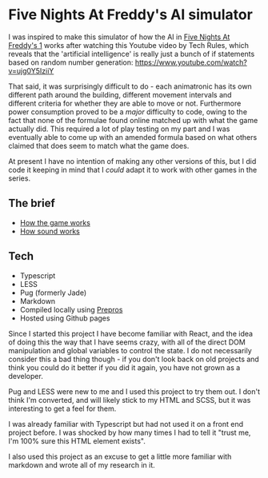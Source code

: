 # Five Nights At Freddy's AI simulator

I was inspired to make this simulator of how the AI in [Five Nights At Freddy's 1](https://store.steampowered.com/app/319510/Five_Nights_at_Freddys/) works after watching this Youtube video by Tech Rules, which reveals that the 'artificial intelligence' is really just a bunch of if statements based on random number generation: https://www.youtube.com/watch?v=ujg0Y5IziiY

That said, it was surprisingly difficult to do - each animatronic has its own different path around the building, different movement intervals and different criteria for whether they are able to move or not. Furthermore power consumption proved to be a _major_ difficulty to code, owing to the fact that none of the formulae found online matched up with what the game actually did. This required a lot of play testing on my part and I was eventually able to come up with an amended formula based on what others claimed that does seem to match what the game does.

At present I have no intention of making any other versions of this, but I did code it keeping in mind that I _could_ adapt it to work with other games in the series.

## The brief

- [How the game works](https://github.com/CeriW/fnaf-but-boring/blob/b19f53be151db013c89aa0b1a235db43eb26e668/research/how-the-game-works.md)
- [How sound works](https://github.com/CeriW/fnaf-but-boring/blob/f3a45f81cb06bf874548392b5d1db36a9201e055/research/how-sound-works.md)

## Tech

- Typescript
- LESS
- Pug (formerly Jade)
- Markdown
- Compiled locally using [Prepros](https://prepros.io/)
- Hosted using Github pages

Since I started this project I have become familiar with React, and the idea of doing this the way that I have seems crazy, with all of the direct DOM manipulation and global variables to control the state. I do not necessarily consider this a bad thing though - if you don't look back on old projects and think you could do it better if you did it again, you have not grown as a developer.

Pug and LESS were new to me and I used this project to try them out. I don't think I'm converted, and will likely stick to my HTML and SCSS, but it was interesting to get a feel for them.

I was already familiar with Typescript but had not used it on a front end project before. I was shocked by how many times I had to tell it "trust me, I'm 100% sure this HTML element exists".

I also used this project as an excuse to get a little more familiar with markdown and wrote all of my research in it.
